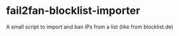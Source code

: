 fail2fan-blocklist-importer
===========================

A small script to import and ban IPs from a list (like from blocklist.de)
